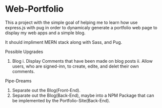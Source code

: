 # Web-Portfolio

This a project with the simple goal of helping me to learn how use express.js with pug in order to dynamicaly generate a portfolio web page to display my web apps and a simple blog.

It should impliment MERN stack along with Sass, and Pug.

Possible Upgrades
1) Blog
  i. Display Comments that have been made on blog posts
  ii. Allow users, who are signed-inn, to create, edite, and delet their own comments.
  

Pipe-Dreams
1) Separate out the Blog(Front-End).
2) Separate out the Blog(Back-End), maybe into a NPM Package that can be implemented by the Portfolio-Site(Back-End).
